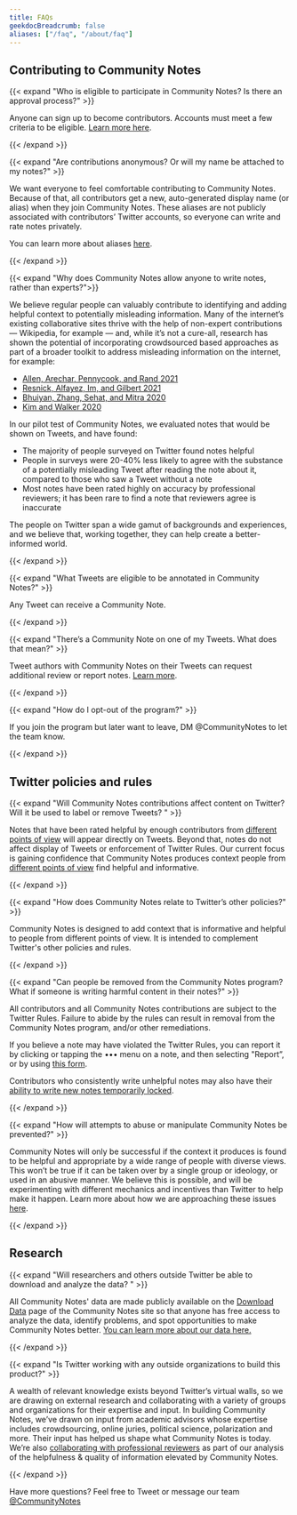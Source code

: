 ```yaml
---
title: FAQs
geekdocBreadcrumb: false
aliases: ["/faq", "/about/faq"]
---
```


## Contributing to Community Notes

{{< expand "Who is eligible to participate in Community Notes? Is there an approval process?" >}}

Anyone can sign up to become contributors. Accounts must meet a few criteria to be eligible. [Learn more here](../signup/).

{{< /expand >}}

{{< expand "Are contributions anonymous? Or will my name be attached to my notes?" >}}

We want everyone to feel comfortable contributing to Community Notes. Because of that, all contributors get a new, auto-generated display name (or alias) when they join Community Notes. These aliases are not publicly associated with contributors’ Twitter accounts, so everyone can write and rate notes privately.

You can learn more about aliases [here](../aliases).

{{< /expand >}}

{{< expand "Why does Community Notes allow anyone to write notes, rather than experts?">}}

We believe regular people can valuably contribute to identifying and adding helpful context to potentially misleading information. Many of the internet’s existing collaborative sites thrive with the help of non-expert contributions — Wikipedia, for example — and, while it’s not a cure-all, research has shown the potential of incorporating crowdsourced based approaches as part of a broader toolkit to address misleading information on the internet, for example:

- [Allen, Arechar, Pennycook, and Rand 2021](https://www.science.org/doi/10.1126/sciadv.abf4393)
- [Resnick, Alfayez, Im, and Gilbert 2021](https://arxiv.org/abs/2108.07898)
- [Bhuiyan, Zhang, Sehat, and Mitra 2020](https://arxiv.org/pdf/2008.09533.pdf)
- [Kim and Walker 2020](https://misinforeview.hks.harvard.edu/article/leveraging-volunteer-fact-checking-to-identify-misinformation-about-covid-19-in-social-media/)

In our pilot test of Community Notes, we evaluated notes that would be shown on Tweets, and have found:

- The majority of people surveyed on Twitter found notes helpful
- People in surveys were 20-40% less likely to agree with the substance of a potentially misleading Tweet after reading the note about it, compared to those who saw a Tweet without a note
- Most notes have been rated highly on accuracy by professional reviewers; it has been rare to find a note that reviewers agree is inaccurate

The people on Twitter span a wide gamut of backgrounds and experiences, and we believe that, working together, they can help create a better-informed world.

{{< /expand >}}

{{< expand "What Tweets are eligible to be annotated in Community Notes?" >}}

Any Tweet can receive a Community Note.

{{< /expand >}}

{{< expand "There’s a Community Note on one of my Tweets. What does that mean?" >}}

Tweet authors with Community Notes on their Tweets can request additional review or report notes. [Learn more](../additional-review/).

{{< /expand >}}

{{< expand "How do I opt-out of the program?" >}}

If you join the program but later want to leave, DM @CommunityNotes to let the team know.

{{< /expand >}}

## Twitter policies and rules

{{< expand "Will Community Notes contributions affect content on Twitter? Will it be used to label or remove Tweets? " >}}

Notes that have been rated helpful by enough contributors from [different points of view](../diversity/) will appear directly on Tweets. Beyond that, notes do not affect display of Tweets or enforcement of Twitter Rules. Our current focus is gaining confidence that Community Notes produces context people from [different points of view](../diversity/) find helpful and informative.

{{< /expand >}}

{{< expand "How does Community Notes relate to Twitter’s other policies?" >}}

Community Notes is designed to add context that is informative and helpful to people from different points of view. It is intended to complement Twitter's other policies and rules.

{{< /expand >}}

{{< expand "Can people be removed from the Community Notes program? What if someone is writing harmful content in their notes?" >}}

All contributors and all Community Notes contributions are subject to the Twitter Rules. Failure to abide by the rules can result in removal from the Community Notes program, and/or other remediations.

If you believe a note may have violated the Twitter Rules, you can report it by clicking or tapping the ••• menu on a note, and then selecting "Report”, or by using [this form](https://help.twitter.com/en/forms/community-note).

Contributors who consistently write unhelpful notes may also have their [ability to write new notes temporarily locked](../writing-ability).

{{< /expand >}}

{{< expand "How will attempts to abuse or manipulate Community Notes be prevented?" >}}

Community Notes will only be successful if the context it produces is found to be helpful and appropriate by a wide range of people with diverse views. This won’t be true if it can be taken over by a single group or ideology, or used in an abusive manner. We believe this is possible, and will be experimenting with different mechanics and incentives than Twitter to help make it happen. Learn more about how we are approaching these issues [here](../challenges).

{{< /expand >}}

## Research

{{< expand "Will researchers and others outside Twitter be able to download and analyze the data? " >}}

All Community Notes' data are made publicly available on the [Download Data](https://twitter.com/i/communitynotes/download-data) page of the Community Notes site so that anyone has free access to analyze the data, identify problems, and spot opportunities to make Community Notes better. [You can learn more about our data here.](../data)

{{< /expand >}}

{{< expand "Is Twitter working with any outside organizations to build this product?" >}}

A wealth of relevant knowledge exists beyond Twitter’s virtual walls, so we are drawing on external research and collaborating with a variety of groups and organizations for their expertise and input. In building Community Notes, we’ve drawn on input from academic advisors whose expertise includes crowdsourcing, online juries, political science, polarization and more. Their input has helped us shape what Community Notes is today. We’re also [collaborating with professional reviewers](https://twitter.com/communitynotes/status/1422293696041603081) as part of our analysis of the helpfulness & quality of information elevated by Community Notes.

{{< /expand >}}

Have more questions? Feel free to Tweet or message our team [@CommunityNotes](https://twitter.com/communitynotes)
